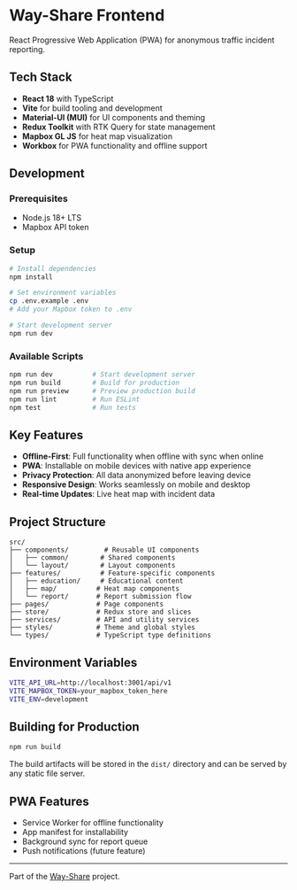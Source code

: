 # Way-Share Frontend

React Progressive Web Application (PWA) for anonymous traffic incident reporting.

## Tech Stack

- **React 18** with TypeScript
- **Vite** for build tooling and development
- **Material-UI (MUI)** for UI components and theming
- **Redux Toolkit** with RTK Query for state management
- **Mapbox GL JS** for heat map visualization
- **Workbox** for PWA functionality and offline support

## Development

### Prerequisites
- Node.js 18+ LTS
- Mapbox API token

### Setup
```bash
# Install dependencies
npm install

# Set environment variables
cp .env.example .env
# Add your Mapbox token to .env

# Start development server
npm run dev
```

### Available Scripts
```bash
npm run dev          # Start development server
npm run build        # Build for production
npm run preview      # Preview production build
npm run lint         # Run ESLint
npm test             # Run tests
```

## Key Features

- **Offline-First**: Full functionality when offline with sync when online
- **PWA**: Installable on mobile devices with native app experience
- **Privacy Protection**: All data anonymized before leaving device
- **Responsive Design**: Works seamlessly on mobile and desktop
- **Real-time Updates**: Live heat map with incident data

## Project Structure

```
src/
├── components/         # Reusable UI components
│   ├── common/        # Shared components
│   └── layout/        # Layout components
├── features/          # Feature-specific components
│   ├── education/     # Educational content
│   ├── map/          # Heat map components
│   └── report/       # Report submission flow
├── pages/            # Page components
├── store/            # Redux store and slices
├── services/         # API and utility services
├── styles/           # Theme and global styles
└── types/            # TypeScript type definitions
```

## Environment Variables

```bash
VITE_API_URL=http://localhost:3001/api/v1
VITE_MAPBOX_TOKEN=your_mapbox_token_here
VITE_ENV=development
```

## Building for Production

```bash
npm run build
```

The build artifacts will be stored in the `dist/` directory and can be served by any static file server.

## PWA Features

- Service Worker for offline functionality
- App manifest for installability
- Background sync for report queue
- Push notifications (future feature)

---

Part of the [Way-Share](../README.md) project.